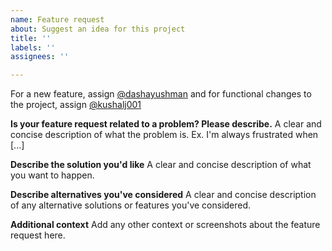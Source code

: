 ```yaml
---
name: Feature request
about: Suggest an idea for this project
title: ''
labels: ''
assignees: ''

---
```

For a new feature, assign [@dashayushman](https://github.com/dashayushman) and for functional changes to the project, assign [@kushalj001](https://github.com/kushalj001)

**Is your feature request related to a problem? Please describe.**
A clear and concise description of what the problem is. Ex. I'm always frustrated when [...]

**Describe the solution you'd like**
A clear and concise description of what you want to happen.

**Describe alternatives you've considered**
A clear and concise description of any alternative solutions or features you've considered.

**Additional context**
Add any other context or screenshots about the feature request here.
